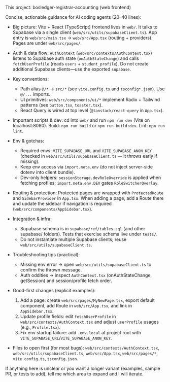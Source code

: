 This project: bosledger-registrar-accounting (web frontend)

Concise, actionable guidance for AI coding agents (20–40 lines):

- Big picture: Vite + React (TypeScript) frontend lives in `web/`. It talks to Supabase via a single client (`web/src/utils/supabaseClient.ts`). App entry is `web/src/main.tsx` -> `web/src/App.tsx` (routing + providers). Pages are under `web/src/pages/`.

- Auth & data flow: `AuthContext` (`web/src/contexts/AuthContext.tsx`) listens to Supabase auth state (`onAuthStateChange`) and calls `fetchUserProfile` (reads `users` + `student_profile`). Do not create additional Supabase clients—use the exported `supabase`.

- Key conventions:

  - Path alias `@/*` -> `src/*` (see `vite.config.ts` and `tsconfig*.json`). Use `@/...` imports.
  - UI primitives: `web/src/components/ui/*` implement Radix + Tailwind patterns (see `button.tsx`, `toaster.tsx`).
  - React Query is wired at top level (`@tanstack/react-query` in `App.tsx`).

- Important scripts & dev: cd into `web/` and run `npm run dev` (Vite on localhost:8080). Build: `npm run build` or `npm run build:dev`. Lint: `npm run lint`.

- Env & gotchas:

  - Required envs: `VITE_SUPABASE_URL` and `VITE_SUPABASE_ANON_KEY` (checked in `web/src/utils/supabaseClient.ts` — it throws early if missing).
  - Keep env access via `import.meta.env` (do not inject server-side dotenv into client bundle).
  - Dev-only helpers: `sessionStorage.devRoleOverride` is applied when fetching profiles; `import.meta.env.DEV` gates `RoleSwitcherOverlay`.

- Routing & protection: Protected pages are wrapped with `ProtectedRoute` and `SidebarProvider` in `App.tsx`. When adding a page, add a Route there and update the sidebar if navigation is required (`web/src/components/AppSidebar.tsx`).

- Integration & infra:

  - Supabase schema is in `supabase/ref/tables.sql` (and other supabase/ folders). Tests that exercise schema live under `tests/`.
  - Do not instantiate multiple Supabase clients; reuse `web/src/utils/supabaseClient.ts`.

- Troubleshooting tips (practical):

  - Missing env error -> open `web/src/utils/supabaseClient.ts` to confirm the thrown message.
  - Auth oddities -> inspect `AuthContext.tsx` (onAuthStateChange, getSession) and session/profile fetch order.

- Good-first changes (explicit examples):

  1.  Add a page: create `web/src/pages/MyNewPage.tsx`, export default component, add Route in `web/src/App.tsx`, and link in `AppSidebar.tsx`.
  2.  Update profile fields: edit `fetchUserProfile` in `web/src/contexts/AuthContext.tsx` and adjust `userProfile` usages (e.g., `Profile.tsx`).
  3.  Fix env startup failure: add `.env.local` at project root with `VITE_SUPABASE_URL`/`VITE_SUPABASE_ANON_KEY`.

- Files to open first (for most bugs): `web/src/contexts/AuthContext.tsx`, `web/src/utils/supabaseClient.ts`, `web/src/App.tsx`, `web/src/pages/*`, `vite.config.ts`, `tsconfig.json`.

If anything here is unclear or you want a longer variant (examples, sample PR, or tests to add), tell me which area to expand and I will iterate.
